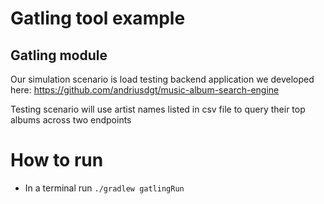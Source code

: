 # Gatling tool example

## Gatling module
Our simulation scenario is load testing backend application we developed here:
https://github.com/andriusdgt/music-album-search-engine

Testing scenario will use artist names listed in csv file to query their top albums across two endpoints

# How to run

* In a terminal run ``./gradlew gatlingRun``
